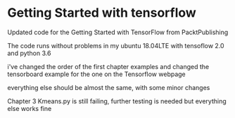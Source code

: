 # Getting Started with tensorflow
Updated code for the Getting Started with TensorFlow from PacktPublishing

The code runs without problems in my ubuntu 18.04LTE with tensoflow 2.0 and python 3.6

i've changed the order of the first chapter examples and changed the tensorboard example for the one on the Tensorflow webpage

everything else should be almost the same, with some minor changes

Chapter 3 Kmeans.py is still failing, further testing is needed but everything else works fine
